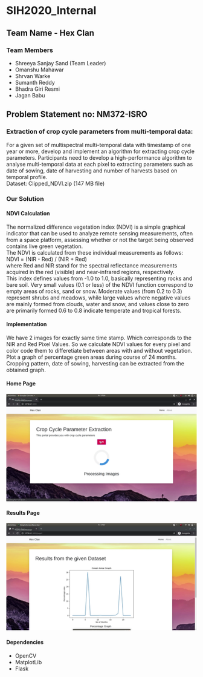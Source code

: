 # SIH2020_Internal

## Team Name - Hex Clan
### Team Members
- Shreeya Sanjay Sand (Team Leader)<br/>
- Omanshu Mahawar<br/>
- Shrvan Warke<br/>
- Sumanth Reddy<br/>
- Bhadra Giri Resmi<br/>
- Jagan Babu<br/>

## Problem Statement no: NM372-ISRO
### Extraction of crop cycle parameters from multi-temporal data:
For a given set of multispectral multi-temporal data with timestamp of one year or more, develop and implement an algorithm for extracting crop cycle parameters. Participants need to develop a high-performance algorithm to analyse multi-temporal data at each pixel to extracting parameters such as date of sowing, date of harvesting and number of harvests based on temporal profile.<br/>
Dataset: Clipped_NDVI.zip (147 MB file)<br/>


### Our Solution
#### NDVI Calculation
The normalized difference vegetation index (NDVI) is a simple graphical indicator that can be used to analyze remote sensing measurements, often from a space platform, assessing whether or not the target being observed contains live green vegetation.<br/>
The NDVI is calculated from these individual measurements as follows:<br/>
NDVI = (NIR - Red) / (NIR + Red)<br/>
where Red and NIR stand for the spectral reflectance measurements acquired in the red (visible) and near-infrared regions, respectively.<br/>
This index defines values from -1.0 to 1.0, basically representing rocks and bare soil. Very small values (0.1 or less) of the NDVI function correspond to empty areas of rocks, sand or snow. Moderate values (from 0.2 to 0.3) represent shrubs and meadows, while large values where negative values are mainly formed from clouds, water and snow, and values close to zero are primarily formed 0.6 to 0.8 indicate temperate and tropical forests.
#### Implementation
We have 2 images for exactly same time stamp. Which corresponds to the NIR and Red Pixel Values. So we calculate NDVI values for every pixel and color code them to differetiate between areas with and without vegetation.<br>
Plot a graph of percentage green areas during course of 24 months. Cropping pattern, date of sowing, harvesting can be extracted from the obtained graph.
#### Home Page
![alt text](https://github.com/Omanshu840/SIH2020_Internal/blob/master/static/img/img1.png)
#### Results Page
![alt text](https://github.com/Omanshu840/SIH2020_Internal/blob/master/static/img/img2.png)
#### Dependencies
- OpenCV
- MatplotLib
- Flask
